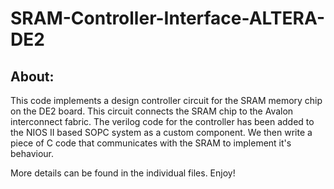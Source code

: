 # SRAM-Controller-Interface-ALTERA-DE2

## About:

This code implements a design controller circuit for the SRAM memory chip on the DE2 board. This circuit connects the SRAM chip to the Avalon interconnect fabric. The verilog code for the controller has been added to the NIOS II based SOPC system as a custom component. We then write a piece of C code that communicates with the SRAM to implement it's behaviour.

More details can be found in the individual files. Enjoy!
